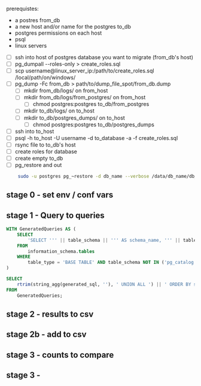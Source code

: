 prerequistes:
- a postres from_db
- a new host and/or name for the postgres to_db 
- postgres permissions on each host
- psql
- linux servers

- [ ] ssh into host of postgres database you want to migrate (from_db's host)
- [ ] pg_dumpall --roles-only > create_roles.sql
- [ ] scp username@linux_server_ip:/path/to/create_roles.sql /local/path/on/windows/
- [ ] pg_dump -Fc from_db > path/to/dump_file_spot/from_db.dump
  - [ ] mkdir from_db/logs/ on from_host
  - [ ] mkdir from_db/logs/from_postgres/ on from_host
    - [ ] chmod postgres:postgres to_db/from_postgres
  - [ ] mkdir to_db/logs/ on to_host
  - [ ] mkdir to_db/postgres_dumps/ on to_host
    - [ ] chmod postgres:postgres to_db/postgres_dumps
- [ ] ssh into to_host
- [ ] psql -h to_host -U username -d to_database -a -f create_roles.sql
- [ ] rsync file to to_db's host
- [ ] create roles for database
- [ ] create empty to_db
- [ ] pg_restore and out 
  ```sh
   sudo -u postgres pg_~restore -d db_name --verbose /data/db_name/db_name.dump > /data/db_name_090823.log 2>&1
  ```

## stage 0 - set env / conf vars
## stage 1 - Query to queries
```sql
WITH GeneratedQueries AS (
    SELECT 
        'SELECT ''' || table_schema || ''' AS schema_name, ''' || table_name || ''' AS table_name, COUNT(*) FROM "' || table_schema || '"."' || table_name || '" UNION ALL ' as generated_sql
    FROM 
        information_schema.tables 
    WHERE 
        table_type = 'BASE TABLE' AND table_schema NOT IN ('pg_catalog', 'information_schema')
)

SELECT 
    rtrim(string_agg(generated_sql, ''), ' UNION ALL ') || ' ORDER BY schema_name ASC, table_name ASC' as final_sql 
FROM 
    GeneratedQueries;

```
## stage 2 - results to csv
## stage 2b - add to csv
## stage 3 - counts to compare
## stage 3 - 
